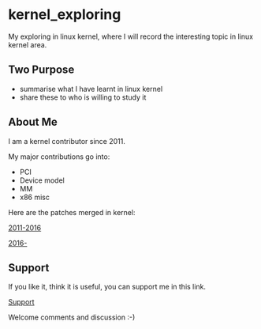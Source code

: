 # kernel_exploring

My exploring in linux kernel, where I will record the interesting topic in
linux kernel area.

## Two Purpose

* summarise what I have learnt in linux kernel
* share these to who is willing to study it

## About Me

I am a kernel contributor since 2011.

My major contributions go into:

* PCI
* Device model
* MM
* x86 misc

Here are the patches merged in kernel:

[2011-2016][1]

[2016-][2]

##  Support

If you like it, think it is useful, you can support me in this link.

[Support][3]

Welcome comments and discussion :-)

[1]: https://git.kernel.org/pub/scm/linux/kernel/git/torvalds/linux.git/log/?qt=author&q=weiyang%40linux.vnet.ibm.com
[2]: https://git.kernel.org/pub/scm/linux/kernel/git/torvalds/linux.git/log/?qt=author&q=richard.weiyang%40gmail.com
[3]: /support.md

